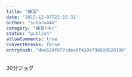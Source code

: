 ```yaml
---
title: "練習"
date: '2015-12-07T22:15:31'
author: "subaru44k"
category: "練習(中)"
status: "publish"
allowComments: true
convertBreaks: false
entryHash: "dec62df877cdea6f420b738600520196"
---
```

30分ジョグ

